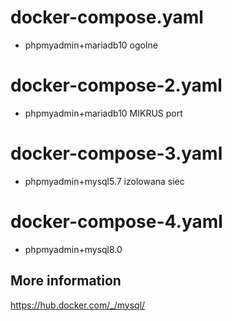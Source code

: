# docker-compose.yaml
* phpmyadmin+mariadb10 ogolne

# docker-compose-2.yaml
* phpmyadmin+mariadb10 MIKRUS port

# docker-compose-3.yaml
* phpmyadmin+mysql5.7 izolowana siec

# docker-compose-4.yaml
* phpmyadmin+mysql8.0



## More information
https://hub.docker.com/_/mysql/